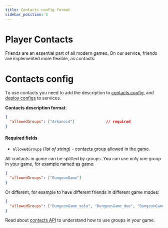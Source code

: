 ```yaml
---
title: Contacts config format
sidebar_position: 5
---
```


# Player Contacts

Friends are an essential part of all modern games. On our service, friends are implemented more flexible, as contacts.

# Contacts config

To use contacts you need to add the description to [contacts config](./../gui/configs-management#single-config), and [deploy configs](./../gui/configs-management#deploy-configs) to services.

**Contacts description format**:

```json
{
  "allowedGroups": ["Arkanoid"]              // required
}
```

#### Required fields

- `allowedGroups` (_list of string_) - contacts group allowed in the game.

All contacts in game can be splitted by groups. 
You can use only one group in your game, for example named as game:

```json
{
  "allowedGroups": ["DungeonGame"]
}
```

Or different, for example to have different friends in different game modes:

```json
{
  "allowedGroups": ["DungeonGame_solo", "DungeonGame_duo", "DungeonGame_squad"]
}
```

Read about [contacts API](./../services-api/contacts-api) to understand how to use groups in your game.
